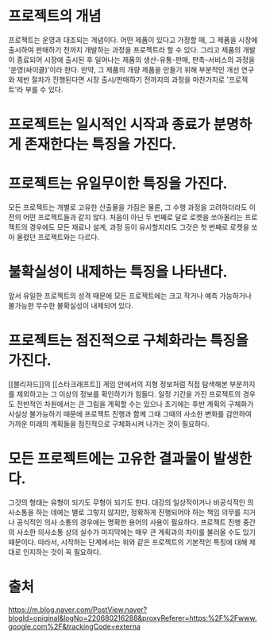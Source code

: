 # 프로젝트의 개념
프로젝트는 운영과 대조되는 개념이다.
어떤 제품이 있다고 가정할 때, 그 제품을 시장에 출시하여 판매하기 전까지 개발하는 과정을 프로젝트라 할 수 있다.
그리고 제품의 개발이 종료되어 시장에 출시된 후 일어나는 제품의 생산-유통-판매, 판촉-서비스의 과정을 '운영(싸이클)'이라 한다.
만약, 그 제품의 개량 제품을 만들기 위해 부분적인 개선 연구와 제반 절차가 진행된다면 시장 출시/판매하기 전까지의 과정을 마찬가지로 '프로젝트'라 부를 수 있다.
# 프로젝트는 일시적인 시작과 종료가 분명하게 존재한다는 특징을 가진다.
# 프로젝트는 유일무이한 특징을 가진다.
모든 프로젝트는 개별로 고유한 산출물을 가짐은 물론, 그 수행 과정을 고려하더라도 이전의 어떤 프로젝트들과 같지 않다.
처음이 아닌 두 번째로 달로 로켓을 쏘아올리는 프로젝트의 경우에도 모든 재료나 설계, 과정 등이 유사할지라도 그것은 첫 번째로 로켓을 쏘아 올렸던 프로젝트와는 다르다.
# 불확실성이 내제하는 특징을 나타낸다.
앞서 유일한 프로젝트의 성격 때문에 모든 프로젝트에는 크고 작거나 예측 가능하거나 불가능한 무수한 불확실성이 내제되어 있다.
# 프로젝트는 점진적으로 구체화라는 특징을 가진다.
[[블리자드]]의 [[스타크래프트]] 게임 안에서의 지형 정보처럼 직접 탐색해본 부분까지를 제외하고는 그 이상의 정보를 확인하기가 힘들다.
일정 기간을 가진 프로젝트의 경우도 전반적인 차원에서는 큰 그림을 계획할 수는 있으나 초기에는 후반 계획의 구체화가 사실상 불가능하기 때문에 프로젝트 진행과 함께 그때 그때의 사소한 변화를 감안하여 가까운 미래의 계획들을 점진적으로 구체화시켜 나가는 것이 필요하다.
# 모든 프로젝트에는 고유한 결과물이 발생한다.
그것의 형태는 유형이 되기도 무형이 되기도 한다.
대강의 일상적이거나 비공식적인 의사소통을 하는 데에는 별로 그렇지 않지만, 정확하게 진행되어야 하는 책임 의무를 지거나 공식적인 의사 소통의 경우에는 명확한 용어의 사용이 필요하다.
프로젝트 진행 중간의 사소한 의사소통 상의 실수가 마지막에는 매우 큰 계획과의 차이를 불러올 수도 있기 때문이다.
따라서, 시작하는 단계에서는 위와 같은 프로젝트의 기본적인 특징에 대해 제대로 인지하는 것이 꼭 필요하다.
# 출처
https://m.blog.naver.com/PostView.naver?blogId=opiginal&logNo=220680216288&proxyReferer=https:%2F%2Fwww.google.com%2F&trackingCode=externa